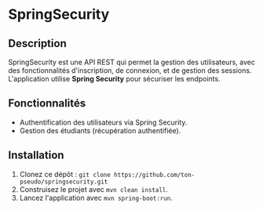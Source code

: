 # SpringSecurity

## Description
SpringSecurity est une API REST qui permet la gestion des utilisateurs, avec des fonctionnalités d'inscription, de connexion, et de gestion des sessions. L'application utilise **Spring Security** pour sécuriser les endpoints.

## Fonctionnalités
- Authentification des utilisateurs via Spring Security.
- Gestion des étudiants (récupération authentifiée).

## Installation
1. Clonez ce dépôt : `git clone https://github.com/ton-pseudo/springsecurity.git`
2. Construisez le projet avec `mvn clean install`.
3. Lancez l'application avec `mvn spring-boot:run`.

